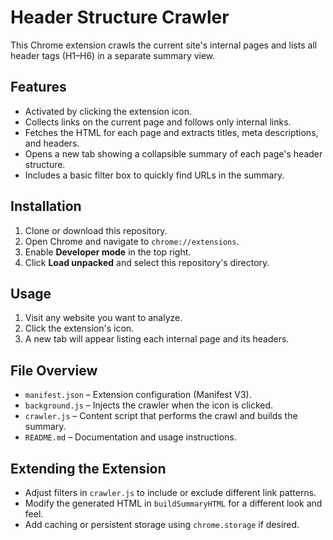 # Header Structure Crawler

This Chrome extension crawls the current site's internal pages and lists all header tags (H1–H6) in a separate summary view.

## Features
- Activated by clicking the extension icon.
- Collects links on the current page and follows only internal links.
- Fetches the HTML for each page and extracts titles, meta descriptions, and headers.
- Opens a new tab showing a collapsible summary of each page's header structure.
- Includes a basic filter box to quickly find URLs in the summary.

## Installation
1. Clone or download this repository.
2. Open Chrome and navigate to `chrome://extensions`.
3. Enable **Developer mode** in the top right.
4. Click **Load unpacked** and select this repository's directory.

## Usage
1. Visit any website you want to analyze.
2. Click the extension's icon.
3. A new tab will appear listing each internal page and its headers.

## File Overview
- `manifest.json` – Extension configuration (Manifest V3).
- `background.js` – Injects the crawler when the icon is clicked.
- `crawler.js` – Content script that performs the crawl and builds the summary.
- `README.md` – Documentation and usage instructions.

## Extending the Extension
- Adjust filters in `crawler.js` to include or exclude different link patterns.
- Modify the generated HTML in `buildSummaryHTML` for a different look and feel.
- Add caching or persistent storage using `chrome.storage` if desired.
